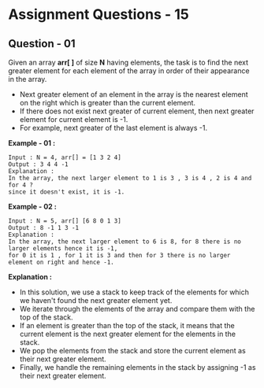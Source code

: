 # **Assignment Questions - 15**

## **Question - 01**

Given an array **arr[ ]** of size **N** having elements, the task is to find the next greater element for each element of the array in order of their appearance in the array.
- Next greater element of an element in the array is the nearest element on the right which is greater than the current element.
- If there does not exist next greater of current element, then next greater element for current element is -1. 
- For example, next greater of the last element is always -1.

**Example - 01 :**
```
Input : N = 4, arr[] = [1 3 2 4]
Output : 3 4 4 -1
Explanation : 
In the array, the next larger element to 1 is 3 , 3 is 4 , 2 is 4 and for 4 ? 
since it doesn't exist, it is -1.
```

**Example - 02 :**
```
Input : N = 5, arr[] [6 8 0 1 3]
Output : 8 -1 1 3 -1
Explanation : 
In the array, the next larger element to 6 is 8, for 8 there is no larger elements hence it is -1, 
for 0 it is 1 , for 1 it is 3 and then for 3 there is no larger element on right and hence -1.
```

**Explanation :**
- In this solution, we use a stack to keep track of the elements for which we haven't found the next greater element yet. 
- We iterate through the elements of the array and compare them with the top of the stack. 
- If an element is greater than the top of the stack, it means that the current element is the next greater element for the elements in the stack. 
- We pop the elements from the stack and store the current element as their next greater element. 
- Finally, we handle the remaining elements in the stack by assigning -1 as their next greater element.
